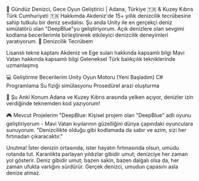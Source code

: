 🌊 Gündüz Denizci, Gece Oyun Geliştirici | Adana, Türkiye 🇹🇷 & Kuzey Kıbrıs Türk Cumhuriyeti 🇹🇷
Hakkımda
Akdeniz'de 15+ yıllık denizcilik tecrübesine sahip tutkulu bir deniz sevdalısı. Şu anda Unity ile en gerçekçi deniz simülatörü olan "DeepBlue"yu geliştiriyorum. Açık denizlere olan sevgimi kodlama becerilerimle birleştirerek etkileyici denizcilik deneyimleri yaratıyorum.
🚢 Denizcilik Tecrübem

Lisanslı tekne kaptanı
Akdeniz ve Ege suları hakkında kapsamlı bilgi
Mavi Vatan hakkında kapsamlı bilgi
Geleneksel Türk balıkçılık tekniklerinde uzmanlaşmış

💻 Geliştirme Becerilerim
Unity Oyun Motoru (Yeni Başladım)
C# Programlama
Su fiziği simülasyonu
Prosedürel arazi oluşturma

📍 Şu Anki Konum
Adana ve Kuzey Kıbrıs arasında yelken açıyor, denizler izin verdiğinde teknemden kod yazıyorum!

🎮 Mevcut Projelerim
"DeepBlue: Kişisel projem olan "DeepBlue" adlı oyunu geliştiriyorum - Mavi Vatan kıyılarının güzelliğini dünya çapındaki oyunculara sunuyorum.
"Denizcilikte olduğu gibi kodlamada da sabır ve azim, sizi her fırtınadan çıkaracaktır."

Unutma! 
İster denizin ortasında, ister hayatın fırtınasında olsun, umudu rotanda tut. Karanlıkta parlayan yıldızlar gibidir umut; denizciye her zaman yol gösterir.
Deniz gibidir umut; bazen sakin, bazen dalgalı olsa da, her zaman ufukta varlığını sürdürür. Gerçek denizci, umudun çapasını asla denize atmaz.
